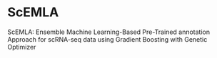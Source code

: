 # ScEMLA
ScEMLA: Ensemble Machine Learning-Based Pre-Trained annotation Approach for scRNA-seq data using Gradient Boosting with Genetic Optimizer

